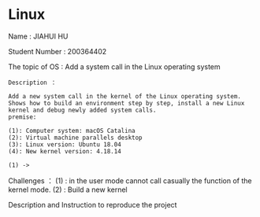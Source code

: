 # Linux

Name : JIAHUI HU

Student Number : 200364402

The topic of OS : Add a system call in the Linux operating system

	Description ：

	Add a new system call in the kernel of the Linux operating system.
	Shows how to build an environment step by step, install a new Linux kernel and debug newly added system calls.
	premise:
	
	(1): Computer system: macOS Catalina
	(2): Virtual machine parallels desktop
	(3): Linux version: Ubuntu 18.04
	(4): New kernel version: 4.18.14
	
	(1) -> 

Challenges ：
	(1) : in the user mode cannot call casually the function of the kernel mode.
	(2) : Build a new kernel

Description and Instruction to reproduce the project
